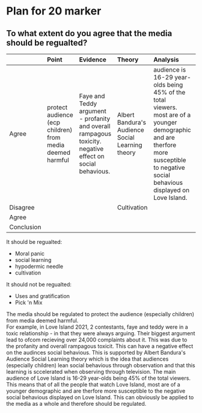 # Plan for 20 marker

## To what extent do you agree that the media should be regualted?

|            | Point | Evidence | Theory          | Analysis | Link |
| :--------- | :---- | :------- | :-------------- | :------- | :--- |
| Agree      | protect audience (ecp children) from media deemed harmful | Faye and Teddy argument - profanity and overall rampagous toxicity. negative effect on social behavious. | Albert Bandura's Audience Social Learning theory | audience is 16-29 year-olds being 45% of the total viewers. most are of a younger demographic and are therfore more susceptible to negative social behavious displayed on Love Island. | This can obviously be applied to the media as a whole and therefore should be regulated. |
| Disagree   |       |          | Cultivation     |          |      |
| Agree      |       |          |                 |          |      |
| Conclusion |       |          |                 |          |      |

It should be regualted:

- Moral panic
- social learning
- hypodermic needle
- cultivation

It should not be regualted:

- Uses and gratification
- Pick 'n Mix

The media should be regulated to protect the audience (especially children) from media deemed harmful.  
For example, in Love Island 2021, 2 contestants, faye and teddy were in a toxic relationship - in that they were always arguing. Their biggest argument lead to ofcom recieving over 24,000 complaints about it. This was due to the profanity and overall rampagous toxicit. This can have a negative effect on the audinces social behavious. This is supported by Albert Bandura's Audience Social Learning theory which is the idea that audiences (especially children) lean social behavious through observation and that this learning is sccelerated when observing through television. The main audience of Love Island is 16-29 year-olds being 45% of the total viewers. This means that of all the people that watch Love Island, most are of a younger demographic and are therfore more susceptible to the negative social behavious displayed on Love Island. This can obviously be applied to the media as a whole and therefore should be regulated.

